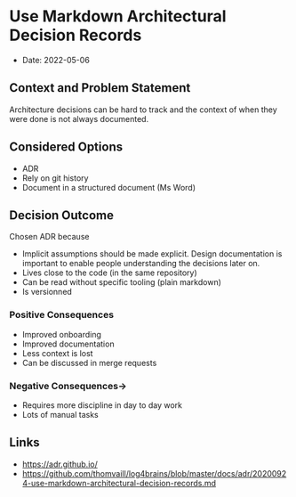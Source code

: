 # Use Markdown Architectural Decision Records

- Date: 2022-05-06

## Context and Problem Statement

Architecture decisions can be hard to track and the context of when they were done is not always documented.

## Considered Options

* ADR
* Rely on git history
* Document in a structured document (Ms Word)

## Decision Outcome

Chosen ADR because
- Implicit assumptions should be made explicit. Design documentation is important to enable people understanding the decisions later on.
- Lives close to the code (in the same repository)
- Can be read without specific tooling (plain markdown)
- Is versionned

### Positive Consequences

* Improved onboarding
* Improved documentation
* Less context is lost
* Can be discussed in merge requests

### Negative Consequences->

* Requires more discipline in day to day work
* Lots of manual tasks


## Links

* https://adr.github.io/
* https://github.com/thomvaill/log4brains/blob/master/docs/adr/20200924-use-markdown-architectural-decision-records.md
